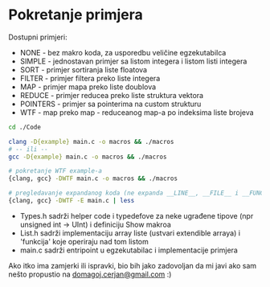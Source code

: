 Pokretanje primjera
===================

Dostupni primjeri:
- NONE - bez makro koda, za usporedbu veličine egzekutabilca
- SIMPLE - jednostavan primjer sa listom integera i listom listi integera
- SORT - primjer sortiranja liste floatova
- FILTER - primjer filtera preko liste integera
- MAP - primjer mapa preko liste doublova
- REDUCE - primjer reducea preko liste struktura vektora
- POINTERS - primjer sa pointerima na custom strukturu
- WTF - map preko map - reduceanog map-a po indeksima liste brojeva

```sh
cd ./Code

clang -D{example} main.c -o macros && ./macros
# -- ili --
gcc -D{example} main.c -o macros && ./macros

# pokretanje WTF example-a
{clang, gcc} -DWTF main.c -o macros && ./macros

# pregledavanje expandanog koda (ne expanda __LINE__, __FILE__ i __FUNCTION__)
{clang, gcc} -DWTF -E main.c | less
```

- Types.h sadrži helper code i typedefove za neke ugrađene tipove (npr unsigned int -> UInt) i definiciju Show makroa
- List.h sadrži implementaciju array liste (ustvari extendible arraya) i 'funkcija' koje operiraju nad tom listom
- main.c sadrži entripoint u egzekutabilac i implementacije primjera


Ako itko ima zamjerki ili ispravki, bio bih jako zadovoljan da mi javi ako sam nešto propustio na domagoj.cerjan@gmail.com :)
